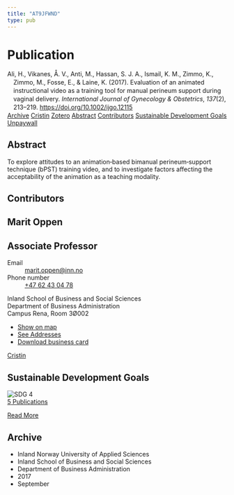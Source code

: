 ```yaml
---
title: "AT9JFWND"
type: pub
---
```

<h1>Publication</h1>
<article id="csl-bib-container-AT9JFWND" class="csl-bib-container">
  <div class="csl-bib-body" style="line-height: 1.35; padding-left: 1em; text-indent:-1em;">
  <div class="csl-entry">Ali, H., Vikanes, &#xC5;. V., Anti, M., Hassan, S. J. A., Ismail, K. M., Zimmo, K., Zimmo, M., Fosse, E., &amp; Laine, K. (2017). Evaluation of an animated instructional video as a training tool for manual perineum support during vaginal delivery. <i>International Journal of Gynecology &amp; Obstetrics</i>, <i>137</i>(2), 213&#x2013;219. <a href="https://doi.org/10.1002/ijgo.12115">https://doi.org/10.1002/ijgo.12115</a></div>
</div>
  <div class="csl-bib-buttons">
    <a href="#taxonomy-article-AT9JFWND" class="csl-bib-button">Archive</a>
    <a href="https://app.cristin.no/results/show.jsf?id=1491426" alt="Cristin URL" class="csl-bib-button">Cristin</a>
    <a href="http://zotero.org/groups/5402882/items/AT9JFWND" alt="Zotero URL" class="csl-bib-button">Zotero</a>
    <a href="#abstract-article-AT9JFWND" class="csl-bib-button">Abstract</a>
    <a href="#contributors-article-AT9JFWND" class="csl-bib-button">Contributors</a>
    <a href="#sdg-article-AT9JFWND" class="csl-bib-button">Sustainable Development Goals</a>
    <a href="https://doi.org/10.1002/ijgo.12115" class="csl-bib-button">Unpaywall</a>
  </div>
  <div id="csl-bib-meta-container-AT9JFWND"></div>
</article>
<div id="csl-bib-meta-AT9JFWND" class="csl-bib-meta">
  <article id="abstract-article-AT9JFWND" class="abstract-article">
    <h1>Abstract</h1>
    To explore attitudes to an animation‐based bimanual perineum‐support technique (bPST) training video, and to investigate factors affecting the acceptability of the animation as a teaching modality.
  </article>
  <article id="contributors-article-AT9JFWND" class="contributors-article">
    <h1>Contributors</h1>
    <div class="personas"> <div class="vrtx-hinn-person-card"> <div class="photo"> <i class="lar la-user-circle missing-person"></i> </div> <div class="info"> <hgroup><h1>Marit Oppen</h1> <h2>Associate Professor</h2> </hgroup><dl> <dt>Email</dt> <dd> <a href="mailto:marit.oppen@inn.no">marit.oppen@inn.no</a> </dd> <dt>Phone number</dt> <dd><a href="tel:+4762430478"> +47 62 43 04 78 </a></dd> </dl> <p> Inland School of Business and Social Sciences<br> Department of Business Administration<br> Campus Rena, Room 3Ø002 </p> <ul class="vrtx-hinn-links"> <li><a href="https://www.google.com/maps?q=61.13620,11.37454">Show on map</a></li> <li><a href="https://www.inn.no/english/find-an-employee/marit-oppen.html#vrtx-hinn-addresses">See Addresses</a></li> <li><a href="https://www.inn.no/english/find-an-employee/marit-oppen.html?vrtx=vcf">Download business card</a></li> </ul> </div> </div> <a href="https://app.cristin.no/persons/show.jsf?id=325250" alt="Cristin URL" class="personas-cristin">Cristin</a> </div>
  </article>
  <article id="sdg-article-AT9JFWND" class="sdg-article">
    <h1>Sustainable Development Goals</h1>
    <div class="sdg-container"><div id="sdg4" class="sdg"> <img src="{{< params subfolder >}}images/sdg/sdg04_en.png" class="image" alt="SDG 4"> <div class="sdg-overlay"> <a href="{{< params subfolder >}}en/archive/?sdg=4#archive" class="sdg-publication-count"><span>5</span> Publications</a> <p><a href="https://sdgs.un.org/goals/goal4" class="sdg-read-more">Read More</a></p> </div> </div></div>
  </article>
  <article id="taxonomy-article-AT9JFWND" class="taxonomy-article">
    <h1>Archive</h1>
    <ul>
      <li>Inland Norway University of Applied Sciences</li>
      <li>Inland School of Business and Social Sciences</li>
      <li>Department of Business Administration</li>
      <li>2017</li>
      <li>September</li>
    </ul>
  </article>
</div>
